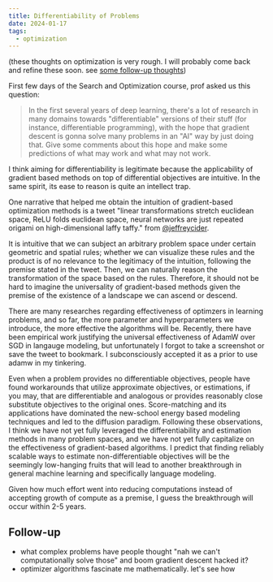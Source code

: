 ```yaml
---
title: Differentiability of Problems
date: 2024-01-17
tags:
  - optimization
---
```


(these thoughts on optimization is very rough. I will probably come back and refine these soon. see [some follow-up thoughts](#follow-up))

First few days of the Search and Optimization course, prof asked us this question:

> In the first several years of deep learning, there's a lot of research in many domains towards "differentiable" versions of their stuff (for instance, differentiable programming), with the hope that gradient descent is gonna solve many problems in an "AI" way by just doing that. Give some comments about this hope and make some predictions of what may work and what may not work.

I think aiming for differentiability is legitimate because the applicability of gradient based methods on top of differential objectives are intuitive. In the same spirit, its ease to reason is quite an intellect trap. 

One narrative that helped me obtain the intuition of gradient-based optimization methods is a tweet "linear transformations stretch euclidean space, ReLU folds euclidean space, neural networks are just repeated origami on high-dimensional laffy taffy." from [@jeffreycider](https://x.com/jeffreycider/status/1531738495848484864?s=20). 

It is intuitive that we can subject an arbitrary problem space under certain geometric and spatial rules; whether we can visualize these rules and the product is of no relevance to the legitimacy of the intuition, following the premise stated in the tweet. Then, we can naturally reason the transformation of the space based on the rules. Therefore, it should not be hard to imagine the universality of gradient-based methods given the premise of the existence of a landscape we can ascend or descend.

There are many researches regarding effectiveness of optimzers in learning problems, and so far, the more parameter and hyperparameters we introduce, the more effective the algorithms will be. Recently, there have been empirical work justifying the universal effectiveness of AdamW over SGD in langauge modeling, but unfortunately I forgot to take a screenshot or save the tweet to bookmark. I subconsciously accepted it as a prior to use adamw in my tinkering.

Even when a problem provides no differentiable objectives, people have found workarounds that utilize approximate objectives, or estimations, if you may, that are differentiable and analogous or provides reasonably close substitute objectives to the original ones. Score-matching and its applications have dominated the new-school energy based modeling techniques and led to the diffusion paradigm. Following these observations, I think we have not yet fully leveraged the differentiability and estimation methods in many problem spaces, and we have not yet fully capitalize on the effectiveness of gradient-based algorithms. I predict that finding reliably scalable ways to estimate non-differentiable objectives will be the seemingly low-hanging fruits that will lead to another breakthrough in general machine learning and specifically language modeling. 

Given how much effort went into reducing computations instead of accepting growth of compute as a premise, I guess the breakthrough will occur within 2-5 years.


## Follow-up

- what complex problems have people thought "nah we can't computationally solve those" and boom gradient descent hacked it?
- optimizer algorithms fascinate me mathematically. let's see how 
